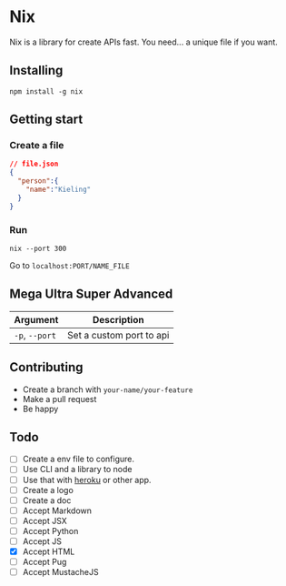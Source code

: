 # Nix

Nix is a library for create APIs fast. You need... a unique file if you want.

## Installing

```
npm install -g nix
```

## Getting start

### Create a file
```json
// file.json
{
  "person":{
    "name":"Kieling"
  }
}
```

### Run

```
nix --port 300
```

Go to `localhost:PORT/NAME_FILE`

## Mega Ultra Super Advanced

|Argument|Description|
|--------|-----------|
|`-p`, `--port`| Set a custom port to api|


## Contributing

* Create a branch with `your-name/your-feature`
* Make a pull request
* Be happy

## Todo

- [ ] Create a env file to configure.
- [ ] Use CLI and a library to node
- [ ] Use that with [heroku](https://www.heroku.com/) or other app.
- [ ] Create a logo
- [ ] Create a doc
- [ ] Accept Markdown
- [ ] Accept JSX
- [ ] Accept Python
- [ ] Accept JS
- [x] Accept HTML
- [ ] Accept Pug
- [ ] Accept MustacheJS